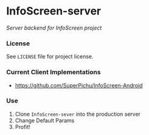 # InfoScreen-server
*Server backend for InfoScreen project*

### License
See `LICENSE` file for project license.

### Current Client Implementations
* https://github.com/SuperPichu/InfoScreen-Android

### Use
1. Clone `InfoScreen-sever` into the production server
2. Change Default Params
2. Profit!
